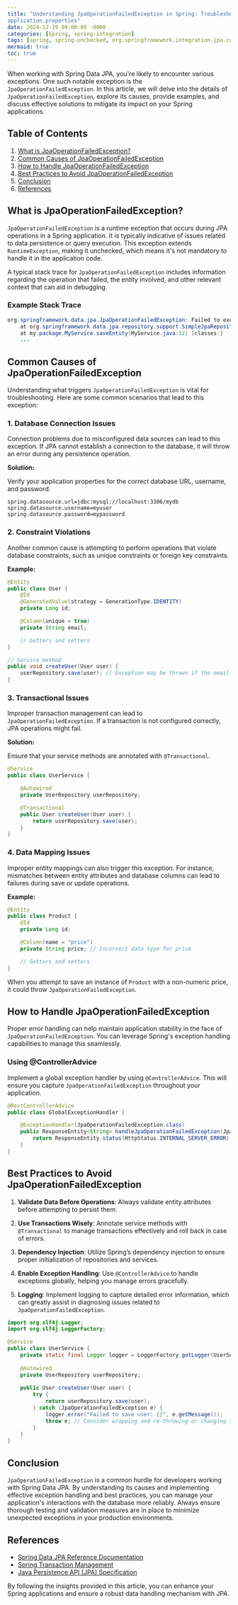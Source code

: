 ```yaml
---
title: "Understanding JpaOperationFailedException in Spring: Troubleshooting and Solutions
application.properties"
date: 2024-12-19 09:00:00 -0000
categories: [Spring, spring-integration]
tags: [spring, spring-unchecked, org.springframework.integration.jpa.core]
mermaid: true
toc: true
---
```



When working with Spring Data JPA, you're likely to encounter various exceptions. One such notable exception is the `JpaOperationFailedException`. In this article, we will delve into the details of `JpaOperationFailedException`, explore its causes, provide examples, and discuss effective solutions to mitigate its impact on your Spring applications.

## Table of Contents

1. [What is JpaOperationFailedException?](#what-is-jpaoperationfaileddexception)
2. [Common Causes of JpaOperationFailedException](#common-causes-of-jpaoperationfaileddexception)
3. [How to Handle JpaOperationFailedException](#how-to-handle-jpaoperationfaileddexception)
4. [Best Practices to Avoid JpaOperationFailedException](#best-practices-to-avoid-jpaoperationfaileddexception)
5. [Conclusion](#conclusion)
6. [References](#references)

## What is JpaOperationFailedException?

`JpaOperationFailedException` is a runtime exception that occurs during JPA operations in a Spring application. It is typically indicative of issues related to data persistence or query execution. This exception extends `RuntimeException`, making it unchecked, which means it's not mandatory to handle it in the application code.

A typical stack trace for `JpaOperationFailedException` includes information regarding the operation that failed, the entity involved, and other relevant context that can aid in debugging.

### Example Stack Trace

```java
org.springframework.data.jpa.JpaOperationFailedException: Failed to execute JPA operation
    at org.springframework.data.jpa.repository.support.SimpleJpaRepository.save(SimpleJpaRepository.java:108) [spring-data-jpa-2.5.4.jar:2.5.4]
    at my.package.MyService.saveEntity(MyService.java:32) [classes:]
    ...
```

## Common Causes of JpaOperationFailedException

Understanding what triggers `JpaOperationFailedException` is vital for troubleshooting. Here are some common scenarios that lead to this exception:

### 1. Database Connection Issues

Connection problems due to misconfigured data sources can lead to this exception. If JPA cannot establish a connection to the database, it will throw an error during any persistence operation.

**Solution:**

Verify your application properties for the correct database URL, username, and password.

```properties
spring.datasource.url=jdbc:mysql://localhost:3306/mydb
spring.datasource.username=myuser
spring.datasource.password=mypassword
```

### 2. Constraint Violations

Another common cause is attempting to perform operations that violate database constraints, such as unique constraints or foreign key constraints.

**Example:**

```java
@Entity
public class User {
    @Id
    @GeneratedValue(strategy = GenerationType.IDENTITY)
    private Long id;

    @Column(unique = true)
    private String email;

    // Getters and setters
}

// Service method
public void createUser(User user) {
    userRepository.save(user); // Exception may be thrown if the email already exists
}
```

### 3. Transactional Issues

Improper transaction management can lead to `JpaOperationFailedException`. If a transaction is not configured correctly, JPA operations might fail.

**Solution:**

Ensure that your service methods are annotated with `@Transactional`.

```java
@Service
public class UserService {

    @Autowired
    private UserRepository userRepository;

    @Transactional
    public User createUser(User user) {
        return userRepository.save(user);
    }
}
```

### 4. Data Mapping Issues

Improper entity mappings can also trigger this exception. For instance, mismatches between entity attributes and database columns can lead to failures during save or update operations.

**Example:**

```java
@Entity
public class Product {
    @Id
    private Long id;

    @Column(name = "price")
    private String price; // Incorrect data type for price

    // Getters and setters
}
```

When you attempt to save an instance of `Product` with a non-numeric price, it could throw `JpaOperationFailedException`.

## How to Handle JpaOperationFailedException

Proper error handling can help maintain application stability in the face of `JpaOperationFailedException`. You can leverage Spring's exception handling capabilities to manage this seamlessly.

### Using @ControllerAdvice

Implement a global exception handler by using `@ControllerAdvice`. This will ensure you capture `JpaOperationFailedException` throughout your application.

```java
@RestControllerAdvice
public class GlobalExceptionHandler {

    @ExceptionHandler(JpaOperationFailedException.class)
    public ResponseEntity<String> handleJpaOperationFailedException(JpaOperationFailedException ex) {
        return ResponseEntity.status(HttpStatus.INTERNAL_SERVER_ERROR).body("Database operation failed: " + ex.getMessage());
    }
}
```

## Best Practices to Avoid JpaOperationFailedException

1. **Validate Data Before Operations**: Always validate entity attributes before attempting to persist them.
  
2. **Use Transactions Wisely**: Annotate service methods with `@Transactional` to manage transactions effectively and roll back in case of errors.

3. **Dependency Injection**: Utilize Spring’s dependency injection to ensure proper initialization of repositories and services.

4. **Enable Exception Handling**: Use `@ControllerAdvice` to handle exceptions globally, helping you manage errors gracefully.

5. **Logging**: Implement logging to capture detailed error information, which can greatly assist in diagnosing issues related to `JpaOperationFailedException`.

```java
import org.slf4j.Logger;
import org.slf4j.LoggerFactory;

@Service
public class UserService {
    private static final Logger logger = LoggerFactory.getLogger(UserService.class);
    
    @Autowired
    private UserRepository userRepository;
    
    public User createUser(User user) {
        try {
            return userRepository.save(user);
        } catch (JpaOperationFailedException e) {
            logger.error("Failed to save user: {}", e.getMessage());
            throw e; // Consider wrapping and re-throwing or changing to a custom exception
        }
    }
}
```

## Conclusion

`JpaOperationFailedException` is a common hurdle for developers working with Spring Data JPA. By understanding its causes and implementing effective exception handling and best practices, you can manage your application's interactions with the database more reliably. Always ensure thorough testing and validation measures are in place to minimize unexpected exceptions in your production environments.

## References

- [Spring Data JPA Reference Documentation](https://docs.spring.io/projects/spring-data-jpa/en/latest/reference/html/)
- [Spring Transaction Management](https://docs.spring.io/spring-framework/docs/current/reference/html/data-access.html#transaction)
- [Java Persistence API (JPA) Specification](https://docs.oracle.com/javaee/7/tutorial/persistence-intro.htm)

By following the insights provided in this article, you can enhance your Spring applications and ensure a robust data handling mechanism with JPA.
